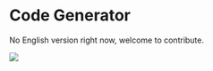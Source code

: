 ﻿# Code Generator

No English version right now, welcome to contribute.

<a href="https://gitee.com/mindspore/docs/blob/master/tutorials/lite/source_en/use/code_generator.md" target="_blank"><img src="../_static/logo_source.png"></a>
